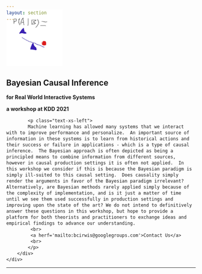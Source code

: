 ```yaml
---
layout: section
---
```


<section id="logo" class="container" style='padding-top:0rem; margin-top:-0rem;'>
   
   <div class='row col-md-3 col-xs-12' style='margin-top:-3rem;' >
      <img  height="150"  src="/img/causalbayes.jpg" alt="logo">
   </div>

</section>


<!-- CENTRAL COLUMN WITH MULTIPLE SECTIONS -->

<!-- INTRO SECTION -->
<section id="main" class="container" style='padding-top:0rem; margin-top:-0rem;'>
	<div class="row flex-items-xs-center flex-items-md-center text-xs-center text-md-center">
		<!-- 8 columns (out of 12) -->
        <div class="col-md-8">
			<h1  style='padding-top:0rem;'>Bayesian Causal Inference</h1>
			<p class="lead" style='font-weight: bold;'>for Real World Interactive Systems <br> </p>
			<p class="lead" style='font-weight: bold;'>a workshop at KDD 2021 <br> </p>

			<p class="text-xs-left">
			Machine learning has allowed many systems that we interact with to improve performance and personalize.  An important source of information in these systems is to learn from historical actions and their success or failure in applications - which is a type of causal inference.  The Bayesian approach is often depicted as being a principled means to combine information from different sources, however in causal production settings it is often not applied.  In this workshop we consider if this is because the Bayesian paradigm is simply ill-suited to this causal setting.  Does causality simply render the arguments in favor of the Bayesian paradigm irrelevant?  Alternatively, are Bayesian methods rarely applied simply because of the complexity of implementation, and is it just a matter of time until we see them used successfully in production settings and improving upon the state of the art? We do not intend to definitively answer these questions in this workshop, but hope to provide a platform for both theorists and practitioners to exchange ideas and empirical findings to advance our understanding.   
		     <br>
		     <a herf='mailto:bcirwis@googlegroups.com'>Contact Us</a>
		     <br>
			</p>
		</div>
	</div>
</section>

---


<!-- OPENINGS SECTION -->
<!--
<section id="openings" class="container" style='padding-top:0rem; margin-top:-2rem;'>
<div class="row text-xs-center">
  <div class="col-xs">
    <h1>openings</h1>
  </div>
</div>
<div class="row flex-items-xs-center text-xs-justify">
  <div class="col-md-9">
     <p class="text-xs-center">
     <ul>		     
		<li><h5> 			
			<a href="http://projectfactory.irit.fr/files/postdoc2019a.pdf"> Postdoc position </a> on Bayesian deep learning (co-supervised with <a href="http://dobigeon.perso.enseeiht.fr/"> Nicolas Dobigeon </a>) 						
		</h5></li>	     
		<li><h5> 			
			<a href="http://projectfactory.irit.fr/files/postdoc2019b.pdf"> Postdoc position </a> on Multimodal data processing for multimedia artistic creation (co-supervised with <a href="http://www.timvandecruys.be/"> Tim Van de Cruys </a>) 			</h5></li>	     
		<li><h5> 			
			<a href="http://projectfactory.irit.fr/files/postdoc2019c.pdf"> Postdoc position </a> on representation learning at large (dictionary learning, matrix factorisation, deep nets) 						
		</h5></li>
	 </ul>
    </p>
  </div>
</div>
</section>
-->

